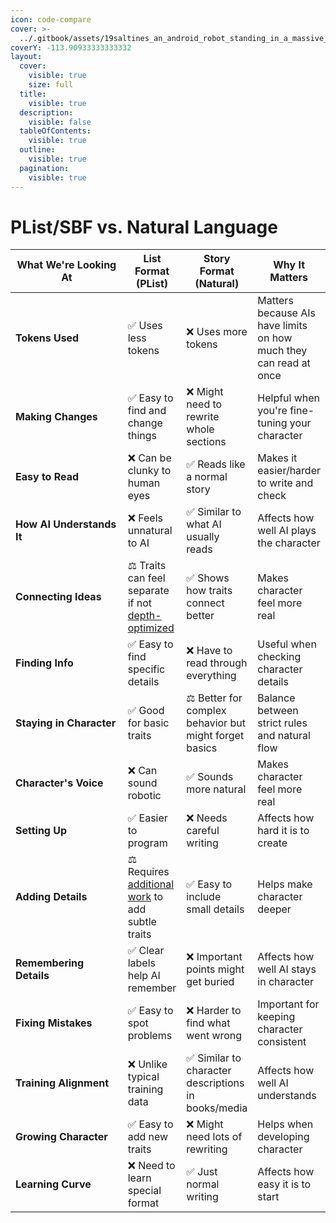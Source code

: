 ```yaml
---
icon: code-compare
cover: >-
  ../.gitbook/assets/19saltines_an_android_robot_standing_in_a_massive_library_rea_34d229e7-0302-427a-8488-777626b1391d_3.png
coverY: -113.90933333333332
layout:
  cover:
    visible: true
    size: full
  title:
    visible: true
  description:
    visible: false
  tableOfContents:
    visible: true
  outline:
    visible: true
  pagination:
    visible: true
---
```


# PList/SBF vs. Natural Language

<table data-full-width="true"><thead><tr><th width="224">What We're Looking At</th><th>List Format (PList)</th><th>Story Format (Natural)</th><th>Why It Matters</th></tr></thead><tbody><tr><td><strong>Tokens Used</strong></td><td>✅ Uses less tokens</td><td>❌ Uses more tokens</td><td>Matters because AIs have limits on how much they can read at once</td></tr><tr><td><strong>Making Changes</strong></td><td>✅ Easy to find and change things</td><td>❌ Might need to rewrite whole sections</td><td>Helpful when you're fine-tuning your character</td></tr><tr><td><strong>Easy to Read</strong></td><td>❌ Can be clunky to human eyes</td><td>✅ Reads like a normal story</td><td>Makes it easier/harder to write and check</td></tr><tr><td><strong>How AI Understands It</strong></td><td>❌ Feels unnatural to AI</td><td>✅ Similar to what AI usually reads</td><td>Affects how well AI plays the character</td></tr><tr><td><strong>Connecting Ideas</strong></td><td>⚖️ Traits can feel separate if not <a href="../hells-kitchen/character-depth-on-a-budget.md">depth-optimized</a></td><td>✅ Shows how traits connect better</td><td>Makes character feel more real</td></tr><tr><td><strong>Finding Info</strong></td><td>✅ Easy to find specific details</td><td>❌ Have to read through everything</td><td>Useful when checking character details</td></tr><tr><td><strong>Staying in Character</strong></td><td>✅ Good for basic traits</td><td>⚖️ Better for complex behavior but might forget basics</td><td>Balance between strict rules and natural flow</td></tr><tr><td><strong>Character's Voice</strong></td><td>❌ Can sound robotic</td><td>✅ Sounds more natural</td><td>Makes character feel more real</td></tr><tr><td><strong>Setting Up</strong></td><td>✅ Easier to program</td><td>❌ Needs careful writing</td><td>Affects how hard it is to create</td></tr><tr><td><strong>Adding Details</strong></td><td>⚖️ Requires <a href="../basic/strategies-to-address-challenges-with-plist.md">additional work</a> to add subtle traits</td><td>✅ Easy to include small details</td><td>Helps make character deeper</td></tr><tr><td><strong>Remembering Details</strong></td><td>✅ Clear labels help AI remember</td><td>❌ Important points might get buried</td><td>Affects how well AI stays in character</td></tr><tr><td><strong>Fixing Mistakes</strong></td><td>✅ Easy to spot problems</td><td>❌ Harder to find what went wrong</td><td>Important for keeping character consistent</td></tr><tr><td><strong>Training Alignment</strong></td><td>❌ Unlike typical training data</td><td>✅ Similar to character descriptions in books/media</td><td>Affects how well AI understands</td></tr><tr><td><strong>Growing Character</strong></td><td>✅ Easy to add new traits</td><td>❌ Might need lots of rewriting</td><td>Helps when developing character</td></tr><tr><td><strong>Learning Curve</strong></td><td>❌ Need to learn special format</td><td>✅ Just normal writing</td><td>Affects how easy it is to start</td></tr></tbody></table>



